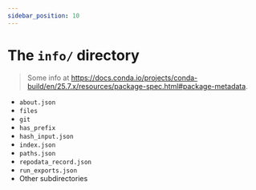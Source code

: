 ```yaml
---
sidebar_position: 10
---
```


# The `info/` directory

> Some info at https://docs.conda.io/projects/conda-build/en/25.7.x/resources/package-spec.html#package-metadata.

- `about.json`
- `files`
- `git`
- `has_prefix`
- `hash_input.json`
- `index.json`
- `paths.json`
- `repodata_record.json`
- `run_exports.json`
- Other subdirectories
